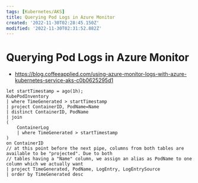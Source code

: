 ```yaml
---
tags: [Kubernetes/AKS]
title: Querying Pod Logs in Azure Monitor
created: '2022-11-30T02:28:45.150Z'
modified: '2022-11-30T02:31:52.882Z'
---
```


# Querying Pod Logs in Azure Monitor

* https://blog.coffeeapplied.com/using-azure-monitor-logs-with-azure-kubernetes-service-aks-c0b0625295d1

```kusto
let startTimestamp = ago(1h);
KubePodInventory
| where TimeGenerated > startTimestamp
| project ContainerID, PodName=Name
| distinct ContainerID, PodName
| join
(
    ContainerLog
    | where TimeGenerated > startTimestamp
)
on ContainerID
// at this point before the next pipe, columns from both tables are available to be "projected". Due to both 
// tables having a "Name" column, we assign an alias as PodName to one column which we actually want
| project TimeGenerated, PodName, LogEntry, LogEntrySource
| order by TimeGenerated desc
```
